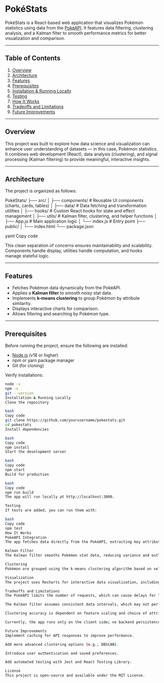 # PokéStats

PokéStats is a React-based web application that visualizes Pokémon statistics using data from the [PokéAPI](https://pokeapi.co/). It features data filtering, clustering analysis, and a Kalman filter to smooth performance metrics for better visualization and comparison.

---

## Table of Contents
1. [Overview](#overview)
2. [Architecture](#architecture)
3. [Features](#features)
4. [Prerequisites](#prerequisites)
5. [Installation & Running Locally](#installation--running-locally)
6. [Testing](#testing)
7. [How It Works](#how-it-works)
8. [Tradeoffs and Limitations](#tradeoffs-and-limitations)
9. [Future Improvements](#future-improvements)

---

## Overview

This project was built to explore how data science and visualization can enhance user understanding of datasets — in this case, Pokémon statistics. It combines web development (React), data analysis (clustering), and signal processing (Kalman filtering) to provide meaningful, interactive insights.

---

## Architecture

The project is organized as follows:

PokéStats/
├── src/
│ ├── components/ # Reusable UI components (charts, cards, tables)
│ ├── data/ # Data fetching and transformation utilities
│ ├── hooks/ # Custom React hooks for state and effect management
│ ├── utils/ # Kalman filter, clustering, and helper functions
│ ├── App.js # Main application logic
│ └── index.js # Entry point
├── public/
│ └── index.html
└── package.json

yaml
Copy code

This clean separation of concerns ensures maintainability and scalability. Components handle display, utilities handle computation, and hooks manage stateful logic.

---

## Features

- Fetches Pokémon data dynamically from the PokéAPI.  
- Applies a **Kalman filter** to smooth noisy stat data.  
- Implements **k-means clustering** to group Pokémon by attribute similarity.  
- Displays interactive charts for comparison.  
- Allows filtering and searching by Pokémon type.  

---

## Prerequisites

Before running the project, ensure the following are installed:

- [Node.js](https://nodejs.org/) (v18 or higher)
- npm or yarn package manager
- Git (for cloning)

Verify installations:

```bash
node -v
npm -v
git --version
Installation & Running Locally
Clone the repository

bash
Copy code
git clone https://github.com/yourusername/pokestats.git
cd pokestats
Install dependencies

bash
Copy code
npm install
Start the development server

bash
Copy code
npm start
Build for production

bash
Copy code
npm run build
The app will run locally at http://localhost:3000.

Testing
If tests are added, you can run them with:

bash
Copy code
npm test
How It Works
PokéAPI Integration
The app fetches data directly from the PokéAPI, extracting key attributes such as attack, defense, speed, and type. These values are used as input for the visualization components.

Kalman Filter
The Kalman filter smooths Pokémon stat data, reducing variance and outliers for more consistent graphs. It is implemented as a helper function in /utils/kalman.js.

Clustering
Pokémon are grouped using the k-means clustering algorithm based on selected attributes (e.g., attack, defense, speed). Clusters are visualized through color-coded charts to highlight patterns among Pokémon.

Visualization
The project uses Recharts for interactive data visualization, including radar and bar charts. Data flows from the API → transformation layer → clustering → visualization components.

Tradeoffs and Limitations
The PokéAPI limits the number of requests, which can cause delays for larger datasets.

The Kalman filter assumes consistent data intervals, which may not perfectly fit the API’s variability.

Clustering accuracy is dependent on feature scaling and choice of attributes.

Currently, the app runs only on the client side; no backend persistence is implemented.

Future Improvements
Implement caching for API responses to improve performance.

Add more advanced clustering options (e.g., DBSCAN).

Introduce user authentication and saved preferences.

Add automated testing with Jest and React Testing Library.

License
This project is open-source and available under the MIT License.
